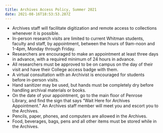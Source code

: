 ```yaml
---
title: Archives Access Policy, Summer 2021
date: 2021-08-16T18:53:53.287Z
---
```

<!--StartFragment-->

* Archives staff will facilitate digitization and remote access to collections whenever it is possible.
* In-person research visits are limited to current Whitman students, faculty and staff, by appointment, between the hours of 9am-noon and 1-4pm, Monday through Friday.
* Researchers are encouraged to make an appointment at least three days in advance, with a required minimum of 24 hours in advance.
* All researchers must be approved to be on campus on the day of their visit and have their College access badge with them.
* A virtual consultation with an Archivist is encouraged for students before in-person visits.
* Hand sanitizer may be used, but hands must be completely dry before handling archival materials or books.
* On the date of your appointment, go to the main floor of Penrose Library, and find the sign that says “Wait Here for Archives Appointment.” An Archives staff member will meet you and escort you to the Archives.
* Pencils, paper, phones, and computers are allowed in the Archives.
* Food, beverages, bags, pens and all other items must be stored while in the Archives.

<!--EndFragment-->